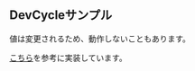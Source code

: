 ## DevCycleサンプル
値は変更されるため、動作しないこともあります。

[こちら](https://docs.devcycle.com/sdk/server-side-sdks/go/go-usage)を参考に実装しています。

